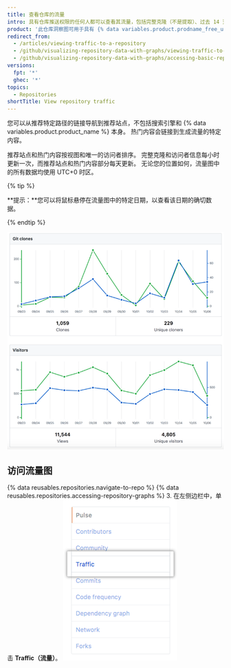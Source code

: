 ```yaml
---
title: 查看仓库的流量
intro: 具有仓库推送权限的任何人都可以查看其流量，包括完整克隆（不是提取）、过去 14 天的访问者、推荐站点以及流量图中的热门内容。
product: '此仓库洞察图可用于具有 {% data variables.product.prodname_free_user %} 和 {% data variables.product.prodname_free_team %}（对于组织）的公共仓库，以及具有 {% data variables.product.prodname_pro %}、{% data variables.product.prodname_team %} 和 {% data variables.product.prodname_ghe_cloud %} 的公共和私有仓库。{% ifversion fpt %} 更多信息请参阅“[关于仓库图](/articles/about-repository-graphs)”和“[{% data variables.product.prodname_dotcom %} 的产品](/articles/github-s-products)。”{% endif %}'
redirect_from:
  - /articles/viewing-traffic-to-a-repository
  - /github/visualizing-repository-data-with-graphs/viewing-traffic-to-a-repository
  - /github/visualizing-repository-data-with-graphs/accessing-basic-repository-data/viewing-traffic-to-a-repository
versions:
  fpt: '*'
  ghec: '*'
topics:
  - Repositories
shortTitle: View repository traffic
---
```


您可以从推荐特定路径的链接导航到推荐站点，不包括搜索引擎和 {% data variables.product.product_name %} 本身。 热门内容会链接到生成流量的特定内容。

推荐站点和热门内容按视图和唯一的访问者排序。 完整克隆和访问者信息每小时更新一次，而推荐站点和热门内容部分每天更新。 无论您的位置如何，流量图中的所有数据均使用 UTC+0 时区。

{% tip %}

**提示：**您可以将鼠标悬停在流量图中的特定日期，以查看该日期的确切数据。

{% endtip %}

![带工具提示的仓库流量图](/assets/images/help/graphs/repo_traffic_graphs_tooltip_dotcom.png)

## 访问流量图

{% data reusables.repositories.navigate-to-repo %}
{% data reusables.repositories.accessing-repository-graphs %}
3. 在左侧边栏中，单击 **Traffic（流量）**。 ![流量选项卡](/assets/images/help/graphs/traffic_tab.png)
